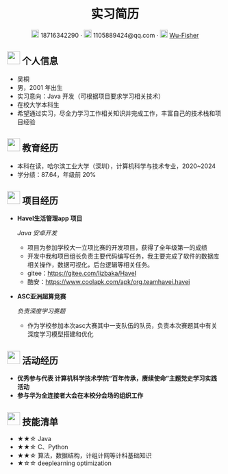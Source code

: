  <center>
     <h1>实习简历</h1>
     <div>
         <span>
             <img src="assets/phone-solid.svg" width="18px">
             18716342290
         </span>
         ·
         <span>
             <img src="assets/envelope-solid.svg" width="18px">
             1105889424@qq.com
         </span>
         ·
         <span>
             <img src="assets/github-brands.svg" width="18px">
             <a href="https://github.com/Wu-Fisher">Wu-Fisher</a>
         </span>
         <!-- · -->
         <!-- <span>
             <img src="assets/rss-solid.svg" width="18px">
             <a href="#">My Blog</a>
         </span> -->
     </div>
 </center>

 ## <img src="assets/info-circle-solid.svg" width="30px"> 个人信息 
 - 吴桐
 - 男，2001 年出生
 - 实习意向：Java 开发（可根据项目要求学习相关技术）
 - 在校大学本科生
 - 希望通过实习，尽全力学习工作相关知识并完成工作，丰富自己的技术栈和项目经验

## <img src="assets/graduation-cap-solid.svg" width="30px"> 教育经历

- 本科在读，哈尔滨工业大学（深圳），计算机科学与技术专业，2020~2024
- 学分绩：87.64，年级前 20%
## <img src="assets/project-diagram-solid.svg" width="30px"> 项目经历

- **Havel生活管理app 项目**

  *Java 安卓开发*
    - 项目为参加学校大一立项比赛的开发项目，获得了全年级第一的成绩
    - 开发中我和项目组长负责主要代码编写任务，我主要完成了软件的数据库相关操作，数据可视化，后台逻辑等相关任务。
    - gitee：https://gitee.com/lizbaka/HaveI
    - 酷安：https://www.coolapk.com/apk/org.teamhavei.havei

- **ASC亚洲超算竞赛**
    
     *负责深度学习赛题*
     - 作为学校参加本次asc大赛其中一支队伍的队员，负责本次赛题其中有关深度学习模型搭建和优化

## <img src="assets/briefcase-solid.svg" width="30px"> 活动经历

- **优秀参与代表 计算机科学技术学院“百年传承，赓续使命”主题党史学习实践活动**
- **参与华为全连接者大会在本校分会场的组织工作**


   

## <img src="assets/tools-solid.svg" width="30px"> 技能清单

- ★★☆ Java
- ★★☆ C、Python
- ★★☆ 算法，数据结构，计组计网等计科基础知识
- ★☆☆ deeplearning optimization